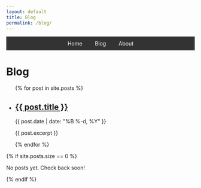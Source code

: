 ```yaml
---
layout: default
title: Blog
permalink: /blog/
---
```


<div style="background-color: #333; padding: 10px; margin-bottom: 20px; text-align: center;">
  <a href="/security-portfolio.github.io/" style="color: white; margin: 0 15px; text-decoration: none;">Home</a>
  <a href="/security-portfolio.github.io/blog" style="color: white; margin: 0 15px; text-decoration: none;">Blog</a>
  <a href="/security-portfolio.github.io/#about-me" style="color: white; margin: 0 15px; text-decoration: none;">About</a>
</div>

# Blog

<ul class="post-list">
  {% for post in site.posts %}
    <li>
      <h2>
        <a href="{{ post.url | prepend: site.baseurl }}">{{ post.title }}</a>
      </h2>
      <span class="post-meta">{{ post.date | date: "%B %-d, %Y" }}</span>
      <p>{{ post.excerpt }}</p>
    </li>
  {% endfor %}
</ul>

{% if site.posts.size == 0 %}
  <p>No posts yet. Check back soon!</p>
{% endif %}
